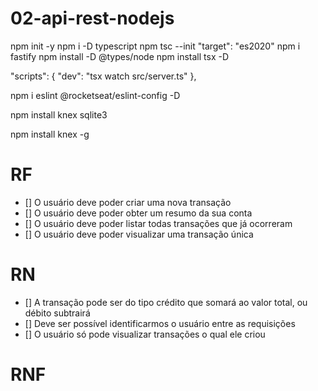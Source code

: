 # 02-api-rest-nodejs

npm init -y
npm i -D typescript
npm tsc --init
"target": "es2020"
npm i fastify
npm install -D @types/node
npm install tsx -D

"scripts": {
"dev": "tsx watch src/server.ts"
},

npm i eslint @rocketseat/eslint-config -D

npm install knex sqlite3

npm install knex -g

# RF

- [] O usuário deve poder criar uma nova transação
- [] O usuário deve poder obter um resumo da sua conta
- [] O usuário deve poder listar todas transações que já ocorreram
- [] O usuário deve poder visualizar uma transação única

# RN

- [] A transação pode ser do tipo crédito que somará ao valor total, ou débito subtrairá
- [] Deve ser possível identificarmos o usuário entre as requisições
- [] O usuário só pode visualizar transações o qual ele criou

# RNF
